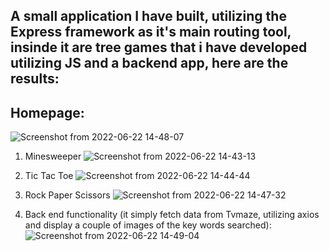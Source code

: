 ## A small application I have built, utilizing the Express framework as it's main routing tool, insinde it are tree games that i have developed utilizing JS and a backend app, here are the results:


## Homepage:
![Screenshot from 2022-06-22 14-48-07](https://user-images.githubusercontent.com/91775837/175103367-375d821d-d31e-4702-8ea5-78abecb2e987.png)

1. Minesweeper 
![Screenshot from 2022-06-22 14-43-13](https://user-images.githubusercontent.com/91775837/175102670-e32ec797-f540-4041-87e2-9d575b588dbe.png)

2. Tic Tac Toe
![Screenshot from 2022-06-22 14-44-44](https://user-images.githubusercontent.com/91775837/175102780-0240ebc6-4fac-4d8c-89cc-6389ffbeeef9.png)

3. Rock Paper Scissors
![Screenshot from 2022-06-22 14-47-32](https://user-images.githubusercontent.com/91775837/175103239-733daf87-90ed-48d1-b29f-1389593c5ee6.png)

4. Back end functionality (it simply fetch data from Tvmaze, utilizing axios and display a couple of images of the key words searched):
![Screenshot from 2022-06-22 14-49-04](https://user-images.githubusercontent.com/91775837/175103848-921b4a23-bdf3-433d-a090-1b3de5445526.png)











